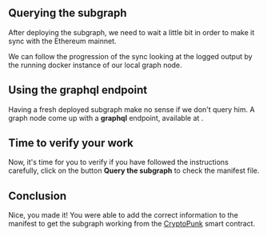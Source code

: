 ## Querying the subgraph

After deploying the subgraph, we need to wait a little bit in order to make it sync with the Ethereum mainnet.

We can follow the progression of the sync looking at the logged output by the running docker instance of our local graph node.

## Using the graphql endpoint

Having a fresh deployed subgraph make no sense if we don't query him. A graph node come up with a **graphql** endpoint, available at .

## Time to verify your work

Now, it's time for you to verify if you have followed the instructions carefully, click on the button **Query the subgraph** to check the manifest file.

## Conclusion

Nice, you made it! You were able to add the correct information to the manifest to get the subgraph working from the [CryptoPunk](https://www.larvalabs.com/cryptopunks) smart contract.
